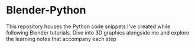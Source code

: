 # Blender-Python
This repository houses the Python code snippets I've created while following Blender tutorials. Dive into 3D graphics alongside me and explore the learning notes that accompany each step
